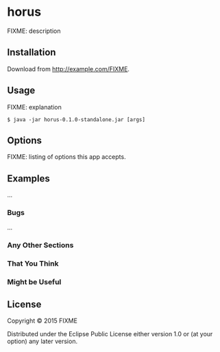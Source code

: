 # horus

FIXME: description

## Installation

Download from http://example.com/FIXME.

## Usage

FIXME: explanation

    $ java -jar horus-0.1.0-standalone.jar [args]

## Options

FIXME: listing of options this app accepts.

## Examples

...

### Bugs

...

### Any Other Sections
### That You Think
### Might be Useful

## License

Copyright © 2015 FIXME

Distributed under the Eclipse Public License either version 1.0 or (at
your option) any later version.
